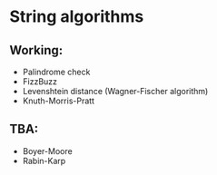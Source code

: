 # String algorithms

## Working:

* Palindrome check
* FizzBuzz
* Levenshtein distance (Wagner-Fischer algorithm)
* Knuth-Morris-Pratt

## TBA:

* Boyer-Moore
* Rabin-Karp
